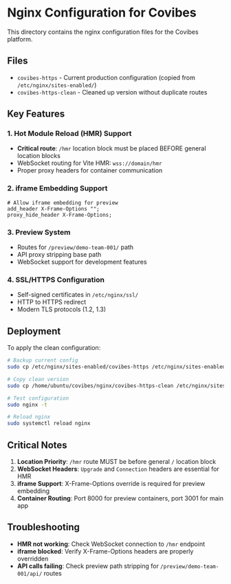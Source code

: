 # Nginx Configuration for Covibes

This directory contains the nginx configuration files for the Covibes platform.

## Files

- `covibes-https` - Current production configuration (copied from `/etc/nginx/sites-enabled/`)
- `covibes-https-clean` - Cleaned up version without duplicate routes

## Key Features

### 1. Hot Module Reload (HMR) Support
- **Critical route**: `/hmr` location block must be placed BEFORE general location blocks
- WebSocket routing for Vite HMR: `wss://domain/hmr`
- Proper proxy headers for container communication

### 2. iframe Embedding Support
```nginx
# Allow iframe embedding for preview
add_header X-Frame-Options "";
proxy_hide_header X-Frame-Options;
```

### 3. Preview System
- Routes for `/preview/demo-team-001/` path
- API proxy stripping base path
- WebSocket support for development features

### 4. SSL/HTTPS Configuration
- Self-signed certificates in `/etc/nginx/ssl/`
- HTTP to HTTPS redirect
- Modern TLS protocols (1.2, 1.3)

## Deployment

To apply the clean configuration:

```bash
# Backup current config
sudo cp /etc/nginx/sites-enabled/covibes-https /etc/nginx/sites-enabled/covibes-https.backup

# Copy clean version
sudo cp /home/ubuntu/covibes/nginx/covibes-https-clean /etc/nginx/sites-enabled/covibes-https

# Test configuration
sudo nginx -t

# Reload nginx
sudo systemctl reload nginx
```

## Critical Notes

1. **Location Priority**: `/hmr` route MUST be before general `/` location block
2. **WebSocket Headers**: `Upgrade` and `Connection` headers are essential for HMR
3. **iframe Support**: X-Frame-Options override is required for preview embedding
4. **Container Routing**: Port 8000 for preview containers, port 3001 for main app

## Troubleshooting

- **HMR not working**: Check WebSocket connection to `/hmr` endpoint
- **iframe blocked**: Verify X-Frame-Options headers are properly overridden
- **API calls failing**: Check preview path stripping for `/preview/demo-team-001/api/` routes